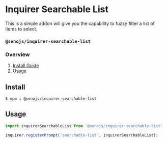# Inquirer Searchable List
This is a simple addon will give you the capability to fuzzy filter a list of items to select.

### `@senojs/inquirer-searchable-list`

### Overview
1. [Install Guide](#install)
2. [Usage](#usage)

## Install

```
$ npm i @senojs/inquirer-searchable-list
```

## Usage

```js
import inquirerSearchableList from '@senojs/inquirer-searchable-list'

inquirer.registerPrompt('searchable-list', inquirerSearchableList);
```
